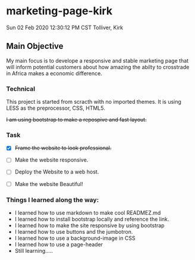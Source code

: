 # marketing-page-kirk
Sun 02 Feb 2020 12:30:12 PM CST 
Tolliver, Kirk


## Main Objective

My main focus is to develope a responsive and stable marketing page that will inform potential customers about how amazing the abilty to crosstrade in Africa makes a economic difference.

### Technical
This project is started from scracth with no imported themes. It is using LESS as the preprocessor, CSS, HTML5.

~~I am using bootstrap to make a repospive and fast layout.~~

### Task
- [x] ~~Frame the website to look professional.~~

- [ ] Make the website responsive.

- [ ] Deploy the Website to a web host.

- [ ] Make the website Beautiful!

### Things I learned along the way:

* I learned how to use markdown to make cool READMEZ.md
* I learned how to install bootstrap locally and reference the link.
* I learned how to make the site responsive by using bootstrap
* I learned how to use buttons and the jumbotron.
* I learned how to use a  background-image in CSS
* I learned how to use a page-header 
* Still learning.....
